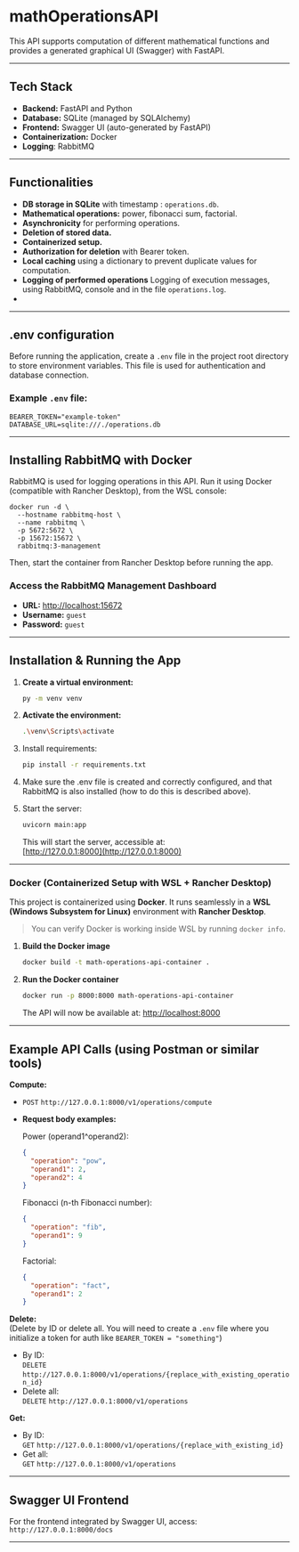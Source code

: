 # mathOperationsAPI

This API supports computation of different mathematical functions and provides a generated graphical UI (Swagger) with FastAPI.

---

## Tech Stack

- **Backend:** FastAPI and Python
- **Database:** SQLite (managed by SQLAlchemy)
- **Frontend:** Swagger UI (auto-generated by FastAPI)
- **Containerization:** Docker
- **Logging**: RabbitMQ 

---

## Functionalities

- **DB storage in SQLite** with timestamp : `operations.db`.
- **Mathematical operations:** power, fibonacci sum, factorial.
- **Asynchronicity** for performing operations.
- **Deletion of stored data.**
- **Containerized setup.**
- **Authorization for deletion** with Bearer token.
- **Local caching** using a dictionary to prevent duplicate values for computation.
- **Logging of performed operations** Logging of execution messages, using RabbitMQ, console and in the file `operations.log`.
- 
---






## .env configuration

Before running the application, create a `.env` file in the project root directory to store environment variables. This file is used for authentication and database connection.

### Example `.env` file:
```
BEARER_TOKEN="example-token"
DATABASE_URL=sqlite:///./operations.db
```


---

## Installing RabbitMQ with Docker

RabbitMQ is used for logging operations in this API. Run it using Docker (compatible with Rancher Desktop), from the WSL console:

```
docker run -d \
  --hostname rabbitmq-host \
  --name rabbitmq \
  -p 5672:5672 \
  -p 15672:15672 \
  rabbitmq:3-management
```
Then, start the container from Rancher Desktop before running the app.

### Access the RabbitMQ Management Dashboard

- **URL:** [http://localhost:15672](http://localhost:15672)  
- **Username:** `guest`  
- **Password:** `guest`


---

## Installation & Running the App

1. **Create a virtual environment:**

    ```sh
    py -m venv venv
    ```

2. **Activate the environment:**

      ```sh
      .\venv\Scripts\activate
      ```

      
3. Install requirements:
    ```sh
    pip install -r requirements.txt
    ```

4. Make sure the .env file is created and correctly configured, and that RabbitMQ is also installed (how to do this is described above).
5. Start the server:
    ```sh
    uvicorn main:app
    ```
    This will start the server, accessible at:  
    [http://127.0.0.1:8000](http://127.0.0.1:8000)

---

### Docker (Containerized Setup with WSL + Rancher Desktop)

This project is containerized using **Docker**. It runs seamlessly in a **WSL (Windows Subsystem for Linux)** environment with **Rancher Desktop**.

>  You can verify Docker is working inside WSL by running `docker info`.


1. **Build the Docker image**
    ```sh
    docker build -t math-operations-api-container .
    ```

2. **Run the Docker container**
    ```sh
    docker run -p 8000:8000 math-operations-api-container
    ```

    The API will now be available at: [http://localhost:8000](http://localhost:8000)


---
## Example API Calls (using Postman or similar tools)

**Compute:**
-  `POST`
    `http://127.0.0.1:8000/v1/operations/compute`
- **Request body examples:**

    Power (operand1^operand2):
    ```json
    {
      "operation": "pow",
      "operand1": 2,
      "operand2": 4
    }
    ```

    Fibonacci (n-th Fibonacci number):
    ```json
    {
      "operation": "fib",
      "operand1": 9
    }
    ```

    Factorial:
    ```json
    {
      "operation": "fact",
      "operand1": 2
    }
    ```

**Delete:**  
(Delete by ID or delete all. You will need to create a `.env` file where you initialize a token for auth like `BEARER_TOKEN = "something"`)
- By ID:  
  `DELETE`
 `http://127.0.0.1:8000/v1/operations/{replace_with_existing_operation_id}`
- Delete all:  
  `DELETE` `http://127.0.0.1:8000/v1/operations`

**Get:**  
- By ID:  
  `GET` `http://127.0.0.1:8000/v1/operations/{replace_with_existing_id}`
- Get all:  
  `GET` `http://127.0.0.1:8000/v1/operations`





---
## Swagger UI Frontend

For the frontend integrated by Swagger UI, access:  
`http://127.0.0.1:8000/docs`

---
